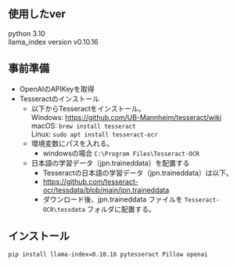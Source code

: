 ##  使用したver
python 3.10  
llama_index version v0.10.16

## 事前準備
- OpenAIのAPIKeyを取得  
- Tesseractのインストール
  - 以下からTesseractをインストール。  
    Windows: https://github.com/UB-Mannheim/tesseract/wiki  
    macOS: `brew install tesseract`  
    Linux: `sudo apt install tesseract-ocr`  
  - 環境変数にパスを入れる。
    - windowsの場合 `C:\Program Files\Tesseract-OCR`
  - 日本語の学習データ（jpn.traineddata）を配置する
    - Tesseractの日本語の学習データ（jpn.traineddata）は以下。
    - https://github.com/tesseract-ocr/tessdata/blob/main/jpn.traineddata
    - ダウンロード後、jpn.traineddata ファイルを `Tesseract-OCR\tessdata` フォルダに配置する。
## インストール
`pip install llama-index=0.10.16 pytesseract Pillow openai`


